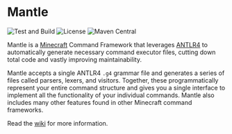 # Mantle

![Test and Build](https://github.com/whimxiqal/mantle/actions/workflows/build.yml/badge.svg)
![License](https://img.shields.io/github/license/whimxiqal/mantle)
![Maven Central](https://img.shields.io/maven-central/v/net.whimxiqal.mantle/common?color=green)

Mantle is a [Minecraft](https://www.minecraft.net) Command Framework that leverages [ANTLR4](https://github.com/antlr/antlr4) to automatically generate necessary command executor files, cutting down total code and vastly improving maintainability.

Mantle accepts a single ANTLR4 `.g4` grammar file and generates a series of files called parsers, lexers, and visitors. Together, these programmatically represent your entire command structure and gives you a single interface to implement all the functionality of your individual commands. Mantle also includes many other features found in other Minecraft command frameworks.

Read the [wiki](https://github.com/whimxiqal/mantle/wiki) for more information.